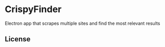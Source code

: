 # CrispyFinder

Electron app that scrapes multiple sites and find the most relevant results



## License
